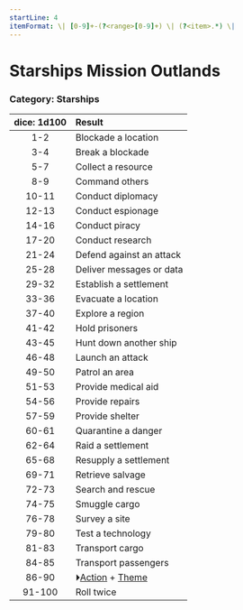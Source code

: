 ```yaml
---
startLine: 4
itemFormat: \| [0-9]+-(?<range>[0-9]+) \| (?<item>.*) \|
---
```

# Starships Mission Outlands
### Category: Starships

| dice: 1d100 | Result |
|:----:|:-------|
| 1-2 | Blockade a location |
| 3-4 | Break a blockade |
| 5-7 | Collect a resource |
| 8-9 | Command others |
| 10-11 | Conduct diplomacy |
| 12-13 | Conduct espionage |
| 14-16 | Conduct piracy |
| 17-20 | Conduct research |
| 21-24 | Defend against an attack |
| 25-28 | Deliver messages or data |
| 29-32 | Establish a settlement |
| 33-36 | Evacuate a location |
| 37-40 | Explore a region |
| 41-42 | Hold prisoners |
| 43-45 | Hunt down another ship |
| 46-48 | Launch an attack |
| 49-50 | Patrol an area |
| 51-53 | Provide medical aid |
| 54-56 | Provide repairs |
| 57-59 | Provide shelter |
| 60-61 | Quarantine a danger |
| 62-64 | Raid a settlement |
| 65-68 | Resupply a settlement |
| 69-71 | Retrieve salvage |
| 72-73 | Search and rescue |
| 74-75 | Smuggle cargo |
| 76-78 | Survey a site |
| 79-80 | Test a technology |
| 81-83 | Transport cargo |
| 84-85 | Transport passengers |
| 86-90 | ⏵[Action](Core_Action.md) + [Theme](Core_Theme.md) |
| 91-100 | Roll twice |